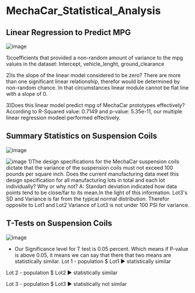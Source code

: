 # MechaCar_Statistical_Analysis
## Linear Regression to Predict MPG
![image](https://user-images.githubusercontent.com/98247252/174218289-8eaafffd-8990-4211-9d4f-7dbbb87516cb.png)

1)coefficients that provided a non-random amount of variance to the mpg values in the dataset:
Intercept, vehicle_lenght, ground_clearance

2)Is the slope of the linear model considered to be zero? 
There are more than one significant linear relationship, therefor would be determined by non-random chance. In that circumstances linear module cannot be flat line with a slope of 0.

3)Does this linear model predict mpg of MechaCar prototypes effectively?
According to R-Squared value: 0.7149 and p-value: 5.35e-11,  our multiple linear regression modeel performed effectively.

## Summary Statistics on Suspension Coils
![image](https://user-images.githubusercontent.com/98247252/174217826-e00d04f6-cc2b-4f4f-b723-15d4949b15a1.png)

![image](https://user-images.githubusercontent.com/98247252/174217892-38fdcd53-5b94-402b-aff1-6127b207cad3.png)
1)The design specifications for the MechaCar suspension coils dictate that the variance of the suspension coils must not exceed 100 pounds per square inch. Does the current manufacturing data meet this design specification for all manufacturing lots in total and each lot individually? Why or why not?
A: Standart deviation indicated how data points tend to be close/far to its mean.In the light of this information. Lot3's SD and Variance is far from the typical normal distribution. Therefor opposite to Lot1 and Lot2 Variance of Lot3 is not under 100 PSI for variance.

## T-Tests on Suspension Coils
![image](https://user-images.githubusercontent.com/98247252/174222274-e53130ba-98a7-46ff-965a-e7d3054d0fcd.png)

- Our Significance level for T test is 0.05 percent. Which means if P-value is above 0.05, it means we can say that there that two means are statistically similar.
Lot 1 - population $ Lot1 ▶️ statistically similar

Lot 2 - population $ Lot2 ▶️ statistically similar

Lot 3 - population $ Lot3 ▶️ statistically not similar


